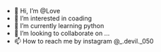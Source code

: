 - 👋 Hi, I’m @Love
- 👀 I’m interested in coading
- 🌱 I’m currently learning python
- 💞️ I’m looking to collaborate on ...
- 📫 How to reach me by instagram @_.devil._050

<!---
Love050/Love050 is a ✨ special ✨ repository because its `README.md` (this file) appears on your GitHub profile.
You can click the Preview link to take a look at your changes.
--->
